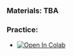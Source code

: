 

### Materials: TBA


### Practice: 
* [![Open In Colab](https://colab.research.google.com/assets/colab-badge.svg)](https://colab.research.google.com/github/yandexdataschool/nlp_course/blob/2019/week11_tts/seminar_tts.ipynb)
